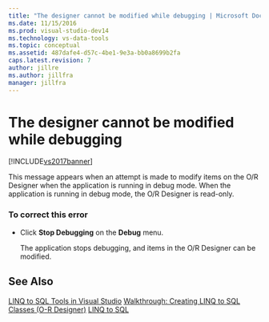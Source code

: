 ```yaml
---
title: "The designer cannot be modified while debugging | Microsoft Docs"
ms.date: 11/15/2016
ms.prod: visual-studio-dev14
ms.technology: vs-data-tools
ms.topic: conceptual
ms.assetid: 487dafe4-d57c-4be1-9e3a-bb0a8699b2fa
caps.latest.revision: 7
author: jillre
ms.author: jillfra
manager: jillfra
---
```

# The designer cannot be modified while debugging
[!INCLUDE[vs2017banner](../includes/vs2017banner.md)]

This message appears when an attempt is made to modify items on the O/R Designer when the application is running in debug mode. When the application is running in debug mode, the O/R Designer is read-only.

### To correct this error

- Click **Stop Debugging** on the **Debug** menu.

     The application stops debugging, and items in the O/R Designer can be modified.

## See Also
 [LINQ to SQL Tools in Visual Studio](../data-tools/linq-to-sql-tools-in-visual-studio2.md)
 [Walkthrough: Creating LINQ to SQL Classes (O-R Designer)](https://msdn.microsoft.com/library/35aad4a4-2e8a-46e2-ae09-5fbfd333c233)
 [LINQ to SQL](https://msdn.microsoft.com/library/73d13345-eece-471a-af40-4cc7a2f11655)

